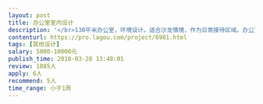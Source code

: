 ```yaml
---                
layout: post       
title: 办公室室内设计           
description: '</br>130平米办公室，环境设计。适合沙龙情境，作为日常接待区域。办公室其他位置已经完成，仅需设计墙面和部分区域</br>'     
contenturl: https://pro.lagou.com/project/6981.html      
tags: [其他设计]            
salary: 5000-10000元          
publish_time: 2018-03-28 13:48:01         
review: 1885人                   
apply: 6人                   
recommend: 5人                   
time_range: 小于1周              
---                 
```

